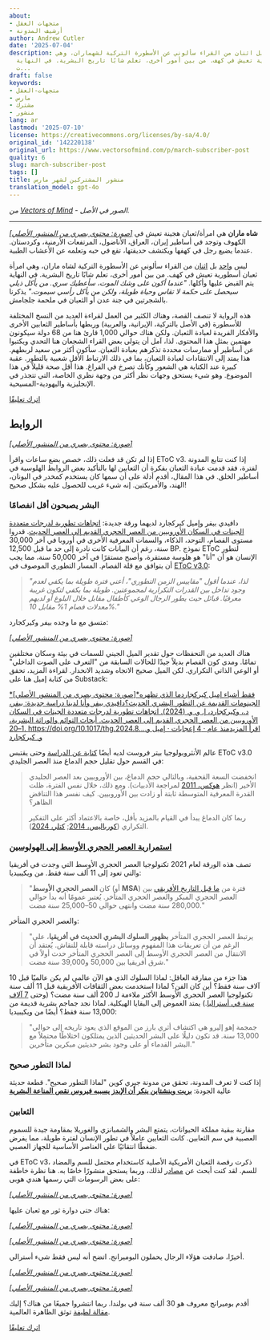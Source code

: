 ```yaml
---
about:
- متجهات العقل
- أرشيف المدونة
author: Andrew Cutler
date: '2025-07-04'
description: ليس واحدًا بل اثنان من القراء سألوني عن الأسطورة التركية لشهماران، وهي
  امرأة أفعى أسطورية تعيش في كهف. من بين أمور أخرى، تعلم شابًا تاريخ البشرية. في النهاية،
  ت...
draft: false
keywords:
- متجهات-العقل
- مارس
- مشترك
- منشور
lang: ar
lastmod: '2025-07-10'
license: https://creativecommons.org/licenses/by-sa/4.0/
original_id: '142220138'
original_url: https://www.vectorsofmind.com/p/march-subscriber-post
quality: 6
slug: march-subscriber-post
tags: []
title: منشور المشتركين لشهر مارس
translation_model: gpt-4o
---
```


*من [Vectors of Mind](https://www.vectorsofmind.com/p/march-subscriber-post) - الصور في الأصل.*

---

[*[صورة: محتوى بصري من المنشور الأصلي]*](https://substackcdn.com/image/fetch/$s_!ykHu!,f_auto,q_auto:good,fl_progressive:steep/https%3A%2F%2Fsubstack-post-media.s3.amazonaws.com%2Fpublic%2Fimages%2Fd7ded32e-74ee-48df-83b7-f1b8bd25d240_2048x1360.jpeg) **شاه ماران** هي امرأة/ثعبان هجينة تعيش في الكهوف وتوجد في أساطير إيران، العراق، الأناضول، المرتفعات الأرمنية، وكردستان. عندما يضيع رجل في كهفها ويكتشف حديقتها، تقع في حبه وتعلمه عن الأعشاب الطبية.

ليس [واحد](https://twitter.com/giray_arat/status/1702283727420723674) بل [اثنان](https://www.vectorsofmind.com/p/herakles-adam-and-krishna-were-initiated/comments#comment-51500597) من القراء سألوني عن الأسطورة التركية لشاه ماران، وهي امرأة ثعبان أسطورية تعيش في كهف. من بين أمور أخرى، تعلم شابًا تاريخ البشرية. في النهاية يتم القبض عليها وأكلها. _"عندما أكون على وشك الموت، سأعطيك سري. من يأكل ذيلي سيحصل على حكمة لا تقاس وحياة طويلة، ولكن من يأكل رأسي سيموت."_ يذكرنا بالشجرتين في جنة عدن أو الثعبان في ملحمة جلجامش.

هذه الرواية لا تنصف القصة، وهناك الكثير من العمل لقراءة العديد من النسخ المختلفة للأسطورة (في الأصل بالتركية، الإيرانية، والعربية) وربطها بأساطير الثعابين الأخرى والأفكار الفريدة لعبادة الثعبان. ولكن هناك حوالي 1,000 قارئ هنا من 68 دولة سيكونون مهتمين بمثل هذا المحتوى. لذا، آمل أن يتولى بعض القراء الشجعان هنا التحدي ويكتبوا عن أساطير أو ممارسات محددة تذكرهم بعبادة الثعبان. سأكون أكثر من سعيد لربطهم. هذا يمتد إلى الانتقادات لعبادة الثعبان، بما في ذلك الارتباط الأقل شعبية بالتطور. عقبة كبيرة عند الكتابة هي الشعور وكأنك تصرخ في الفراغ. هذا أقل صحة قليلاً في هذا الموضوع. وهو شيء يستحق وجهات نظر أكثر من وجهة نظري الخاصة، التي تتجذر في الإنجليزية واليهودية-المسيحية.

[اترك تعليقًا](https://www.vectorsofmind.com/p/march-subscriber-post/comments)

## الروابط

[*[صورة: محتوى بصري من المنشور الأصلي]*](https://substackcdn.com/image/fetch/$s_!uXzH!,f_auto,q_auto:good,fl_progressive:steep/https%3A%2F%2Fsubstack-post-media.s3.amazonaws.com%2Fpublic%2Fimages%2F5fb62a89-197f-475b-8f4b-7072139fe1a4_1344x896.png)

إذا لم تكن قد فعلت ذلك، خصص بضع ساعات واقرأ EToC v3. إذا كنت تتابع المدونة لفترة، فقد قدمت عبادة الثعبان بفكرة أن الثعابين لها بالتأكيد بعض الروابط الهلوسية في أساطير الخلق. في هذا المقال، أقدم أدلة على أن سمها كان يستخدم كمخدر في اليونان، الهند، والأمريكتين. إنه شيء غريب للحصول عليه بشكل صحيح!

### البشر يصبحون أقل انفصامًا

دافيدي بيفر وإميل كيركجارد لديهما ورقة جديدة: [اتجاهات تطورية لدرجات متعددة الجينات في السكان الأوروبيين من العصر الحجري القديم إلى العصر الحديث](https://www.researchgate.net/publication/378746783_Evolutionary_Trends_of_Polygenic_Scores_in_European_Populations_From_the_Paleolithic_to_Modern_Times). قدروا مستوى الفصام، التوحد، الذكاء، والسمات المعرفية الأخرى في أوروبا في آخر 30,000 سنة، رغم أن البيانات كانت نادرة إلى حد ما قبل 12,500 BP. نموذج EToC لتطور الإنسان هو أن "أنا" هو هلوسة مستقرة، وأصبح مستقرًا في آخر 50,000 سنة، مما يجب أن يتوافق مع قلة الفصام. المسار التطوري الموصوف في [EToC v3.0](https://www.vectorsofmind.com/i/140565846/weak-etoc):

> _"لذا، عندما أقول "مقاييس الزمن التطوري"، أعني فترة طويلة بما يكفي لعدم وجود تداخل بين القدرات التكرارية لمجموعتين. طويلة بما يكفي لتكون غريبة معرفيًا. قبائل حيث يطور الرجال الوعي كأطفال مقابل خلال البلوغ أو لديهم معدلات فصام 1% مقابل 10%."_

متسق مع ما وجده بيفر وكيركجارد:

[*[صورة: محتوى بصري من المنشور الأصلي]*](https://substackcdn.com/image/fetch/$s_!kqVr!,f_auto,q_auto:good,fl_progressive:steep/https%3A%2F%2Fsubstack-post-media.s3.amazonaws.com%2Fpublic%2Fimages%2Fb7ac62bf-3003-482e-83b7-ecf8d67e61e8_741x662.png)

هناك العديد من التحفظات حول تقدير الميل الجيني للسمات في بيئة وسكان مختلفين تمامًا. ومدى كون الفصام بديلاً جيدًا للحالات السابقة من "التعرف على الصوت الداخلي" أو الوعي الذاتي التكراري. لكن الميل صحيح الاتجاه وشديد الانحدار. لقراءة المزيد، تحقق من كتابة إميل هنا على Substack:

[*[صورة: محتوى بصري من المنشور الأصلي]*فقط أشياء إميل كيركجاردما الذي تظهره الجينومات القديمة عن التطور البشري الحديث؟دافيدي بيفر وأنا لدينا دراسة جديدة: بيفر، د.، وكيركجارد، إ. و. و. (2024). اتجاهات تطورية لدرجات متعددة الجينات في السكان الأوروبيين من العصر الحجري القديم إلى العصر الحديث. أبحاث التوائم والوراثة البشرية، 1–20. https://doi.org/10.1017/thg.2024.8…اقرأ المزيدمنذ عام · 4 إعجابات · إميل و. و. كيركجارد](https://www.emilkirkegaard.com/p/what-do-ancient-genomes-show-about)

عالم الأنثروبولوجيا بيتر فروست لديه أيضًا [كتابة عن الدراسة](https://peterfrost.substack.com/p/cognitive-evolution-in-europe-two) وحتى يقتبس EToC v3.0 في القسم حول تقليل حجم الدماغ منذ العصر الجليدي:

> انخفضت السعة القحفية، وبالتالي حجم الدماغ، بين الأوروبيين بعد العصر الجليدي الأخير (انظر [هوكس، 2011](https://arxiv.org/abs/1102.5604) لمراجعة الأدبيات). ومع ذلك، خلال نفس الفترة، ظلت القدرة المعرفية المتوسطة ثابتة أو زادت بين الأوروبيين. كيف نفسر هذا التناقض الظاهر؟
> 
> ربما كان الدماغ يبدأ في القيام بالمزيد بأقل، خاصة بالاعتماد أكثر على التفكير التكراري ([كورباليس، 2014](https://press.princeton.edu/books/hardcover/9780691145471/the-recursive-mind); [كتلر، 2024](https://www.vectorsofmind.com/p/eve-theory-of-consciousness-v3#%C2%A7weak-etoc)).

### [استمرارية العصر الحجري الأوسط إلى الهولوسين](https://www.ncbi.nlm.nih.gov/pmc/articles/PMC7801626/)

تصف هذه الورقة لعام 2021 تكنولوجيا العصر الحجري الأوسط التي وجدت في أفريقيا والتي تعود إلى 11 ألف سنة فقط. من ويكيبيديا:

> "كان **العصر الحجري الأوسط** (أو **MSA**) فترة من [ما قبل التاريخ الأفريقي](https://en.wikipedia.org/wiki/African_prehistory) بين العصر الحجري المبكر والعصر الحجري المتأخر. يُعتبر عمومًا أنه بدأ حوالي 280,000 سنة مضت وانتهى حوالي 50–25,000 سنة مضت."

والعصر الحجري المتأخر:

> "يرتبط العصر الحجري المتأخر **بظهور السلوك البشري الحديث في أفريقيا**، على الرغم من أن تعريفات هذا المفهوم ووسائل دراسته قابلة للنقاش. يُعتقد أن الانتقال من العصر الحجري الأوسط إلى العصر الحجري المتأخر حدث أولاً في شرق أفريقيا بين 50,000 و39,000 سنة مضت."

هذا جزء من مفارقة العاقل: لماذا السلوك الذي هو الآن عالمي لم يكن عالميًا قبل 10 آلاف سنة فقط؟ أين كان الفن؟ لماذا استخدمت بعض الثقافات الأفريقية قبل 11 ألف سنة تكنولوجيا العصر الحجري الأوسط الأكثر ملاءمة لـ 200 ألف سنة مضت؟ (وحتى [7 آلاف سنة في أستراليا](https://www.vectorsofmind.com/p/eve-theory-of-consciousness-v3#footnote-10-140565846).) يمتد الغموض إلى البقايا الهيكلية. لماذا نجد جماجم بشرية قديمة من 13,000 سنة فقط؟ أيضًا من ويكيبيديا:

> "جمجمة إهو إليرو هي اكتشاف أثري بارز من الموقع الذي يعود تاريخه إلى حوالي 13,000 سنة. قد تكون دليلًا على البشر الحديثين الذين يمتلكون اختلاطًا محتملاً مع البشر القدماء أو على وجود بشر حديثين مبكرين متأخرين."

### لماذا التطور صحيح

إذا كنت لا تعرف المدونة، تحقق من مدونة جيري كوين "لماذا التطور صحيح". قطعة حديثة عالية الجودة: **[بريت وينشتاين ينكر أن الإيدز يسببه فيروس نقص المناعة البشرية](https://whyevolutionistrue.com/2024/03/11/bret-weinstein-denies-that-aids-is-caused-by-hiv/)**

### الثعابين

مقارنة ببقية مملكة الحيوانات، يتمتع البشر والشمبانزي والغوريلا بمقاومة جيدة للسموم العصبية في سم الثعابين. كانت الثعابين عاملاً في تطور الإنسان لفترة طويلة، مما يفرض ضغطًا انتقائيًا على العناصر الأساسية للجهاز العصبي.

في EToC v3، ذكرت رقصة الثعبان الأمريكية الأصلية كاستخدام محتمل للسم والمضاد للسم. لقد كنت أبحث عن [مصادر](https://archive.org/details/hopikatcinasdraw00fewk/page/n251) لذلك، وربما يستحق منشورًا خاصًا به. هنا نظرة خاطفة على بعض الرسومات التي رسمها هندي هوبى:

[*[صورة: محتوى بصري من المنشور الأصلي]*](https://substackcdn.com/image/fetch/$s_!iibM!,f_auto,q_auto:good,fl_progressive:steep/https%3A%2F%2Fsubstack-post-media.s3.amazonaws.com%2Fpublic%2Fimages%2F99539414-7436-4d04-be4a-9dde1c107e77_535x853.png)

هناك حتى دوارة ثور مع ثعبان عليها:

[*[صورة: محتوى بصري من المنشور الأصلي]*](https://substackcdn.com/image/fetch/$s_!g8gJ!,f_auto,q_auto:good,fl_progressive:steep/https%3A%2F%2Fsubstack-post-media.s3.amazonaws.com%2Fpublic%2Fimages%2Fb6fd33db-2118-431c-8609-b7e570c90c74_392x661.png)

[*[صورة: محتوى بصري من المنشور الأصلي]*](https://substackcdn.com/image/fetch/$s_!Mson!,f_auto,q_auto:good,fl_progressive:steep/https%3A%2F%2Fsubstack-post-media.s3.amazonaws.com%2Fpublic%2Fimages%2F16c2510d-213a-46a4-b3d7-db0034126dc0_421x586.png)

أخيرًا، صادفت هؤلاء الرجال يحملون البوميرانج. اتضح أنه ليس فقط شيء أسترالي.

[*[صورة: محتوى بصري من المنشور الأصلي]*](https://substackcdn.com/image/fetch/$s_!v40j!,f_auto,q_auto:good,fl_progressive:steep/https%3A%2F%2Fsubstack-post-media.s3.amazonaws.com%2Fpublic%2Fimages%2F3e8a2f65-1678-48b9-a548-a2e4507fbcd6_365x696.png)

[*[صورة: محتوى بصري من المنشور الأصلي]*](https://substackcdn.com/image/fetch/$s_!UpmA!,f_auto,q_auto:good,fl_progressive:steep/https%3A%2F%2Fsubstack-post-media.s3.amazonaws.com%2Fpublic%2Fimages%2Fece1e62f-8244-4b0d-b18b-169fa34fd72d_422x761.png)

أقدم بوميرانج معروف هو 30 ألف سنة في بولندا. ربما انتشروا جميعًا من هناك؟ إليك [مقالة لطيفة](https://medium.com/@mattpoll2/the-non-australian-boomerang-47b9e11e5e2e) توثق الظاهرة العالمية.

[اترك تعليقًا](https://www.vectorsofmind.com/p/march-subscriber-post/comments)